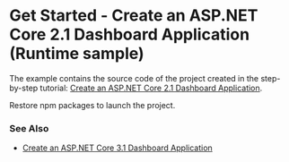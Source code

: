 # Get Started - Create an ASP.NET Core 2.1 Dashboard Application (Runtime sample)


The example contains the source code of the project created in the step-by-step tutorial: [Create an ASP.NET Core 2.1 Dashboard Application](https://docs.devexpress.com/Dashboard/119284/).

Restore npm packages to launch the project.

### See Also

- [Create an ASP.NET Core 3.1 Dashboard Application](https://github.com/DevExpress-Examples/web-dashboard-asp-net-core-3)
